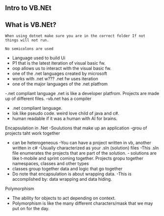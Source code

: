 ## Intro to VB.NEt
## What is VB.NEt?

    When using dotnet make sure you are in the correct folder If not things will not run.

    No semicolons are used

- Language used to build Ui
- P1 that is the latest iteration of visual basic fw.
- oop allows us to interact with the visual basic fw.
- one of the .net languages created by microsoft
- works with .net w??? .net fw uses iteration
- one of the major languages of the .net platfrom

-.net compliant language
   .net is like a developer platfrom.
Projects are made up of different files.
-vb.net has a compiler
- .net compliant language.
- lok like pseudo code.
   weird love child of java and c#.
- human readable if it was a human with AI for brains.

Encapsulation in .Net
-Soulutions that make up an application
   -grou of projects taht work together
   - can be heterogeneous
      -You can have a project written in vb, another written in c#
      -Usually characterized as your .sln (solution) files
         -This .sln file enumerates the projects that are part of the solution.
         - solutions are like t-mobile and sprint coming together.
   Projects gropu together namespaces, classes and other types
   - classes group together data and logic that go together 
   - Do note that encapsulation is about wrapping data.
      -This is accomplished by: data wrapping and data hiding.

Polymorphism
- The ability for objects to act depending on context.
- Polymorphism is like the many different characters/mask that we may put on for the day.

